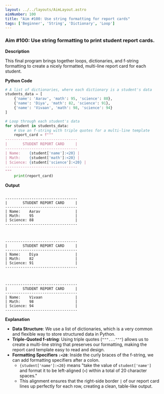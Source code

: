 ```yaml
---
layout: ../../layouts/AimLayout.astro
aimNumber: 100
title: "Aim #100: Use string formatting for report cards"
tags: ['Beginner', 'String', 'Dictionary', 'Loop']
---
```


### Aim #100: Use string formatting to print student report cards.

**Description**

This final program brings together loops, dictionaries, and f-string formatting to create a nicely formatted, multi-line report card for each student.

**Python Code**

```python
# A list of dictionaries, where each dictionary is a student's data
students_data = [
    {'name': 'Aarav', 'math': 95, 'science': 88},
    {'name': 'Diya', 'math': 82, 'science': 91},
    {'name': 'Vivaan', 'math': 98, 'science': 94}
]

# Loop through each student's data
for student in students_data:
    # Use an f-string with triple quotes for a multi-line template
    report_card = f"""
---------------------------------
|       STUDENT REPORT CARD     |
---------------------------------
| Name:    {student['name']:<20} |
| Math:    {student['math']:<20} |
| Science: {student['science']:<20} |
---------------------------------
"""
    print(report_card)
```

**Output**

```text

---------------------------------
|       STUDENT REPORT CARD     |
---------------------------------
| Name:    Aarav                |
| Math:    95                   |
| Science: 88                   |
---------------------------------



---------------------------------
|       STUDENT REPORT CARD     |
---------------------------------
| Name:    Diya                 |
| Math:    82                   |
| Science: 91                   |
---------------------------------



---------------------------------
|       STUDENT REPORT CARD     |
---------------------------------
| Name:    Vivaan               |
| Math:    98                   |
| Science: 94                   |
---------------------------------

```

**Explanation**

- **Data Structure**: We use a list of dictionaries, which is a very common and flexible way to store structured data in Python.
- **Triple-Quoted f-string**: Using triple quotes (`"""..."""`) allows us to create a multi-line string that preserves our formatting, making the report card template easy to read and design.
- **Formatting Specifiers `:<20`**: Inside the curly braces of the f-string, we can add formatting specifiers after a colon.
    - `{student['name']:<20}` means "take the value of `student['name']` and format it to be left-aligned (`<`) within a total of 20 character spaces."
    - This alignment ensures that the right-side border `|` of our report card lines up perfectly for each row, creating a clean, table-like output.
